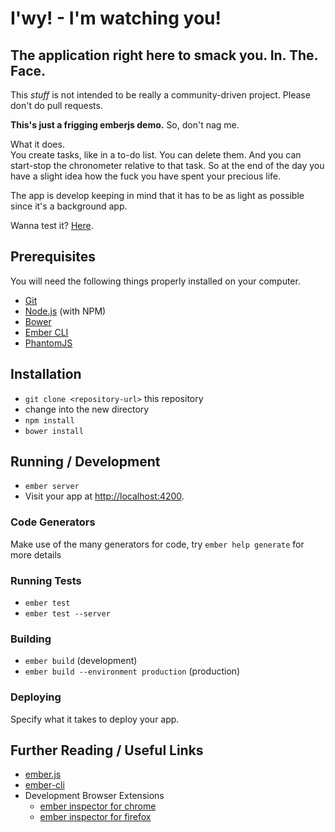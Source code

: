 # I'wy! - I'm watching you!

## The application right here to smack you. In. The. Face.

This _stuff_ is not intended to be really a community-driven project. Please don't do pull requests.

**This's just a frigging emberjs demo.** So, don't nag me.

What it does.  
You create tasks, like in a to-do list. You can delete them. And you can start-stop the chronometer relative to that task. So at the end of the day you have a slight idea how the fuck you have spent your precious life.

The app is develop keeping in mind that it has to be as light as possible since it's a background app.

Wanna test it? [Here](http://lucaforgia.github.io/im-watching-you-webapp/).


## Prerequisites

You will need the following things properly installed on your computer.

* [Git](http://git-scm.com/)
* [Node.js](http://nodejs.org/) (with NPM)
* [Bower](http://bower.io/)
* [Ember CLI](http://www.ember-cli.com/)
* [PhantomJS](http://phantomjs.org/)

## Installation

* `git clone <repository-url>` this repository
* change into the new directory
* `npm install`
* `bower install`

## Running / Development

* `ember server`
* Visit your app at [http://localhost:4200](http://localhost:4200).

### Code Generators

Make use of the many generators for code, try `ember help generate` for more details

### Running Tests

* `ember test`
* `ember test --server`

### Building

* `ember build` (development)
* `ember build --environment production` (production)

### Deploying

Specify what it takes to deploy your app.

## Further Reading / Useful Links

* [ember.js](http://emberjs.com/)
* [ember-cli](http://www.ember-cli.com/)
* Development Browser Extensions
  * [ember inspector for chrome](https://chrome.google.com/webstore/detail/ember-inspector/bmdblncegkenkacieihfhpjfppoconhi)
  * [ember inspector for firefox](https://addons.mozilla.org/en-US/firefox/addon/ember-inspector/)
